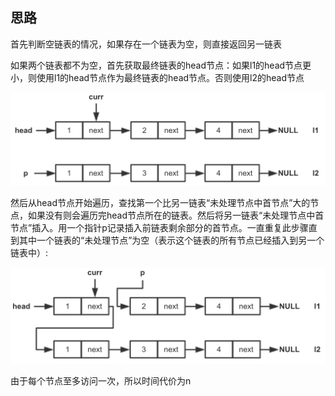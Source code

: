 ## 思路

首先判断空链表的情况，如果存在一个链表为空，则直接返回另一链表

如果两个链表都不为空，首先获取最终链表的head节点：如果l1的head节点更小，则使用l1的head节点作为最终链表的head节点。否则使用l2的head节点

![](../img/21-1.png)

然后从head节点开始遍历，查找第一个比另一链表“未处理节点中首节点”大的节点，如果没有则会遍历完head节点所在的链表。然后将另一链表“未处理节点中首节点”插入。用一个指针p记录插入前链表剩余部分的首节点。一直重复此步骤直到其中一个链表的“未处理节点”为空（表示这个链表的所有节点已经插入到另一个链表中）:

![](../img/21-2.png)

由于每个节点至多访问一次，所以时间代价为n